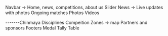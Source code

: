 Navbar -> Home, news, competitions, about us
Slider
News -> Live updates with photos
Ongoing matches
Photos
Videos

-------Chinmaya 
Disciplines
Compeition Zones -> map
Partners and sponsors
Footers
Medal Tally Table